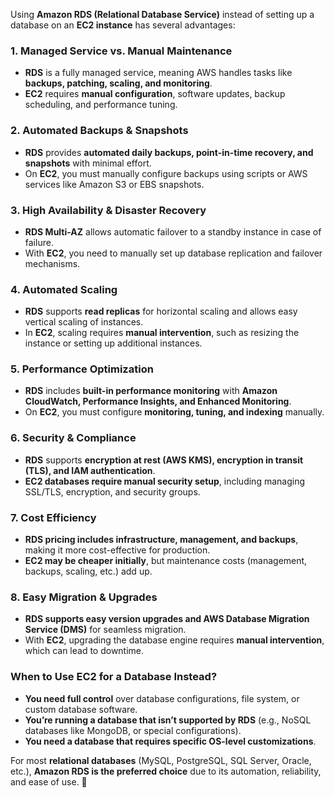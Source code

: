 Using **Amazon RDS (Relational Database Service)** instead of setting up a database on an **EC2 instance** has several advantages:

### **1. Managed Service vs. Manual Maintenance**
- **RDS** is a fully managed service, meaning AWS handles tasks like **backups, patching, scaling, and monitoring**.
- **EC2** requires **manual configuration**, software updates, backup scheduling, and performance tuning.

### **2. Automated Backups & Snapshots**
- **RDS** provides **automated daily backups, point-in-time recovery, and snapshots** with minimal effort.
- On **EC2**, you must manually configure backups using scripts or AWS services like Amazon S3 or EBS snapshots.

### **3. High Availability & Disaster Recovery**
- **RDS Multi-AZ** allows automatic failover to a standby instance in case of failure.
- With **EC2**, you need to manually set up database replication and failover mechanisms.

### **4. Automated Scaling**
- **RDS** supports **read replicas** for horizontal scaling and allows easy vertical scaling of instances.
- In **EC2**, scaling requires **manual intervention**, such as resizing the instance or setting up additional instances.

### **5. Performance Optimization**
- **RDS** includes **built-in performance monitoring** with **Amazon CloudWatch, Performance Insights, and Enhanced Monitoring**.
- On **EC2**, you must configure **monitoring, tuning, and indexing** manually.

### **6. Security & Compliance**
- **RDS** supports **encryption at rest (AWS KMS), encryption in transit (TLS), and IAM authentication**.
- **EC2 databases require manual security setup**, including managing SSL/TLS, encryption, and security groups.

### **7. Cost Efficiency**
- **RDS pricing includes infrastructure, management, and backups**, making it more cost-effective for production.
- **EC2 may be cheaper initially**, but maintenance costs (management, backups, scaling, etc.) add up.

### **8. Easy Migration & Upgrades**
- **RDS supports easy version upgrades and AWS Database Migration Service (DMS)** for seamless migration.
- With **EC2**, upgrading the database engine requires **manual intervention**, which can lead to downtime.

### **When to Use EC2 for a Database Instead?**
- **You need full control** over database configurations, file system, or custom database software.
- **You’re running a database that isn’t supported by RDS** (e.g., NoSQL databases like MongoDB, or special configurations).
- **You need a database that requires specific OS-level customizations**.

For most **relational databases** (MySQL, PostgreSQL, SQL Server, Oracle, etc.), **Amazon RDS is the preferred choice** due to its automation, reliability, and ease of use. 🚀
